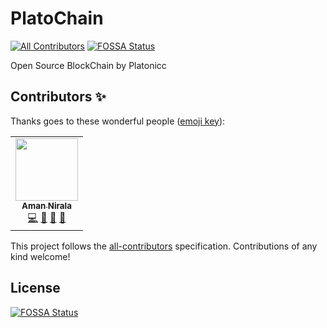 # PlatoChain
<!-- ALL-CONTRIBUTORS-BADGE:START - Do not remove or modify this section -->
[![All Contributors](https://img.shields.io/badge/all_contributors-1-orange.svg?style=flat-square)](#contributors-)
[![FOSSA Status](https://app.fossa.com/api/projects/git%2Bgithub.com%2FPlatonicc%2FPlatoChain.svg?type=shield)](https://app.fossa.com/projects/git%2Bgithub.com%2FPlatonicc%2FPlatoChain?ref=badge_shield)
<!-- ALL-CONTRIBUTORS-BADGE:END -->
Open Source BlockChain by Platonicc

## Contributors ✨

Thanks goes to these wonderful people ([emoji key](https://allcontributors.org/docs/en/emoji-key)):

<!-- ALL-CONTRIBUTORS-LIST:START - Do not remove or modify this section -->
<!-- prettier-ignore-start -->
<!-- markdownlint-disable -->
<table>
  <tr>
    <td align="center"><a href="https://amannirala.com/"><img src="https://avatars3.githubusercontent.com/u/35570939?v=4" width="100px;" alt=""/><br /><sub><b>Aman Nirala</b></sub></a><br /><a href="https://github.com/Platonicc/PlatoChain/commits?author=amannirala13" title="Code">💻</a> <a href="#design-amannirala13" title="Design">🎨</a> <a href="https://github.com/Platonicc/PlatoChain/commits?author=amannirala13" title="Documentation">📖</a> <a href="#ideas-amannirala13" title="Ideas, Planning, & Feedback">🤔</a></td>
  </tr>
</table>

<!-- markdownlint-enable -->
<!-- prettier-ignore-end -->
<!-- ALL-CONTRIBUTORS-LIST:END -->

This project follows the [all-contributors](https://github.com/all-contributors/all-contributors) specification. Contributions of any kind welcome!

## License
[![FOSSA Status](https://app.fossa.com/api/projects/git%2Bgithub.com%2FPlatonicc%2FPlatoChain.svg?type=large)](https://app.fossa.com/projects/git%2Bgithub.com%2FPlatonicc%2FPlatoChain?ref=badge_large)